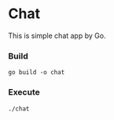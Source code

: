 # Chat
This is simple chat app by Go.

### Build
```shell
go build -o chat
```

### Execute

```shell
./chat
```